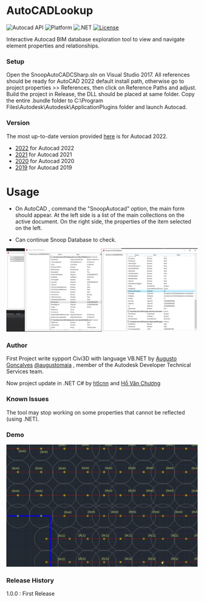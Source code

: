 
# AutoCADLookup

![Autocad API](https://img.shields.io/badge/Revit%20API-2021-blue.svg)
![Platform](https://img.shields.io/badge/platform-Windows-lightgray.svg)
![.NET](https://img.shields.io/badge/.NET-4.7.2-blue.svg)
[![License](http://img.shields.io/:license-mit-blue.svg)](http://opensource.org/licenses/MIT)

Interactive Autocad BIM database exploration tool to view and navigate element properties and relationships.

### Setup

Open the SnoopAutoCADCSharp.sln on Visual Studio 2017. All references should be ready for AutoCAD 2022 default install path, otherwise go to project properties >> References, then click on Reference Paths and adjust. Build the project in Release, the DLL should be placed at same folder. Copy the entire .bundle folder to C:\Program Files\Autodesk\Autodesk\ApplicationPlugins folder and launch Autocad.

### Version

The most up-to-date version provided <a href="[link](https://github.com/chuongmep/SnoopAutoCADCSharp/releases/)">here</a>  is for Autocad 2022.
- [2022](link) for Autocad 2022
- [2021](link) for Autocad 2021
- [2020](link) for Autocad 2020
- [2019](link) for Autocad 2019

# Usage

- On AutoCAD , command the "SnoopAutocad" option, the main form should appear. At the left side is a list of the main collections on the active document. On the right side, the properties of the item selected on the left.

- Can continue Snoop Database to check.

![](Documents/_Image_bfad9808-fa10-4857-8d77-f1f0b161433f.png)

### Author 

First Project write sypport Civi3D with language VB.NET by <a href="https://github.com/augustogoncalves">Augusto Goncalves</a> <a href="https://twitter.com/augustomaia">@augustomaia</a> , member of the Autodesk Developer Technical Services team.

Now project update in .NET C# by <a href="https://github.com/htlcnn">htlcnn</a> and <a href="https://github.com/chuongmep">Hồ Văn Chương</a> 

### Known Issues

The tool may stop working on some properties that cannot be reflected (using .NET).

### Demo

![](Documents/SnoopCad.gif)

### Release History

1.0.0 : First Release


